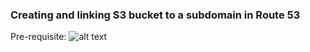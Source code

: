 ### Creating and linking S3 bucket to a subdomain in Route 53

Pre-requisite: 
![alt text](https://github.com/hypermine-bc/research/blob/master/aws/subdom-s3-route53/route01.png)
